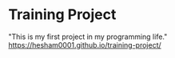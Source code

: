 # Training Project
"This is my first project in my programming life."  
https://hesham0001.github.io/training-project/
